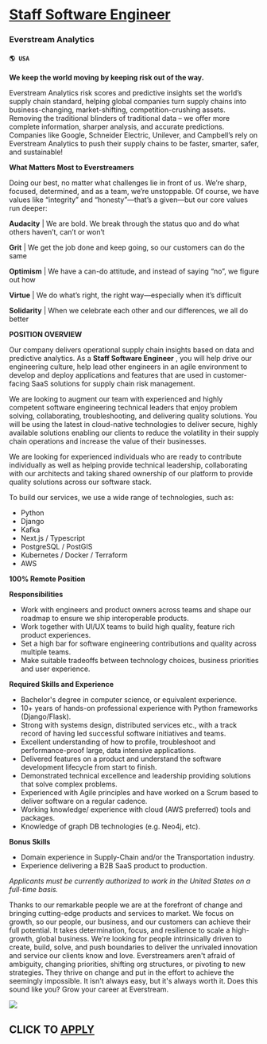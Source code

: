 # [Staff Software Engineer](https://www.remotewlb.com/apply/staff-software-engineer-72756)  
### Everstream Analytics  
#### `🌎 USA`  

**We keep the world moving by keeping risk out of the way.**

Everstream Analytics risk scores and predictive insights set the world’s supply chain standard, helping global companies turn supply chains into business-changing, market-shifting, competition-crushing assets. Removing the traditional blinders of traditional data – we offer more complete information, sharper analysis, and accurate predictions. Companies like Google, Schneider Electric, Unilever, and Campbell’s rely on Everstream Analytics to push their supply chains to be faster, smarter, safer, and sustainable!

**What Matters Most to Everstreamers**

Doing our best, no matter what challenges lie in front of us. We’re sharp, focused, determined, and as a team, we’re unstoppable. Of course, we have values like “integrity” and “honesty”—that’s a given—but our core values run deeper:

**Audacity** | We are bold. We break through the status quo and do what others haven’t, can’t or won’t

**Grit** | We get the job done and keep going, so our customers can do the same

**Optimism** | We have a can-do attitude, and instead of saying “no”, we figure out how

**Virtue** | We do what’s right, the right way—especially when it’s difficult

**Solidarity** | When we celebrate each other and our differences, we all do better

**POSITION OVERVIEW**

Our company delivers operational supply chain insights based on data and predictive analytics. As a **Staff Software Engineer** , you will help drive our engineering culture, help lead other engineers in an agile environment to develop and deploy applications and features that are used in customer-facing SaaS solutions for supply chain risk management.

We are looking to augment our team with experienced and highly competent software engineering technical leaders that enjoy problem solving, collaborating, troubleshooting, and delivering quality solutions. You will be using the latest in cloud-native technologies to deliver secure, highly available solutions enabling our clients to reduce the volatility in their supply chain operations and increase the value of their businesses.

We are looking for experienced individuals who are ready to contribute individually as well as helping provide technical leadership, collaborating with our architects and taking shared ownership of our platform to provide quality solutions across our software stack.

To build our services, we use a wide range of technologies, such as:

  * Python
  * Django
  * Kafka
  * Next.js / Typescript
  * PostgreSQL / PostGIS
  * Kubernetes / Docker / Terraform
  * AWS

**100% Remote Position**

**Responsibilities**

  * Work with engineers and product owners across teams and shape our roadmap to ensure we ship interoperable products.
  * Work together with UI/UX teams to build high quality, feature rich product experiences.
  * Set a high bar for software engineering contributions and quality across multiple teams.
  * Make suitable tradeoffs between technology choices, business priorities and user experience.

**Required Skills and Experience**

  * Bachelor's degree in computer science, or equivalent experience.
  * 10+ years of hands-on professional experience with Python frameworks (Django/Flask). 
  * Strong with systems design, distributed services etc., with a track record of having led successful software initiatives and teams.
  * Excellent understanding of how to profile, troubleshoot and performance-proof large, data intensive applications.
  * Delivered features on a product and understand the software development lifecycle from start to finish.
  * Demonstrated technical excellence and leadership providing solutions that solve complex problems.
  * Experienced with Agile principles and have worked on a Scrum based to deliver software on a regular cadence. 
  * Working knowledge/ experience with cloud (AWS preferred) tools and packages.
  * Knowledge of graph DB technologies (e.g. Neo4j, etc). 

**Bonus Skills**

  * Domain experience in Supply-Chain and/or the Transportation industry.
  * Experience delivering a B2B SaaS product to production.

_Applicants must be currently authorized to work in the United States on a full-time basis._

Thanks to our remarkable people we are at the forefront of change and bringing cutting-edge products and services to market. We focus on growth, so our people, our business, and our customers can achieve their full potential. It takes determination, focus, and resilience to scale a high-growth, global business. We're looking for people intrinsically driven to create, build, solve, and push boundaries to deliver the unrivaled innovation and service our clients know and love. Everstreamers aren't afraid of ambiguity, changing priorities, shifting org structures, or pivoting to new strategies. They thrive on change and put in the effort to achieve the seemingly impossible. It isn't always easy, but it's always worth it. Does this sound like you? Grow your career at Everstream.

![](https://remotive.com/job/track/1900537/blank.gif?source=public_api)  
## CLICK TO [APPLY](https://www.remotewlb.com/apply/staff-software-engineer-72756)

